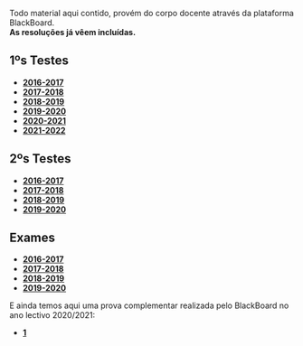 Todo material aqui contido, provém do corpo docente através da plataforma BlackBoard.
<br> **As resoluções já vêem incluídas.**

## 1ºs Testes
* [**2016-2017**](teste1_1617.pdf)
* [**2017-2018**](teste1_1718.pdf)
* [**2018-2019**](teste1_1819.pdf)
* [**2019-2020**](teste1_1920.pdf)
* [**2020-2021**](teste1_2021.pdf)
* [**2021-2022**](teste1_2122.pdf)

## 2ºs Testes
* [**2016-2017**](teste2_1617.pdf)
* [**2017-2018**](teste2_1718.pdf)
* [**2018-2019**](teste2_1819.pdf)
* [**2019-2020**](teste2_1920.pdf)

## Exames
* [**2016-2017**](exame_1617.pdf)
* [**2017-2018**](exame_1718.pdf)
* [**2018-2019**](exame_1819.pdf)
* [**2019-2020**](exame_1920.pdf)

E ainda temos aqui uma prova complementar realizada pelo BlackBoard no ano lectivo 2020/2021:
* [**1**](AN_provaComplementar_2021.PNG)
